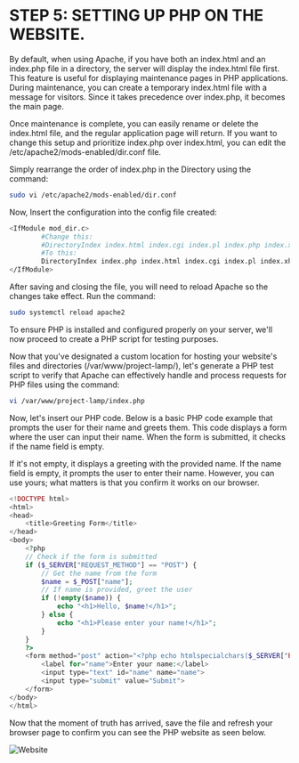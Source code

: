 # STEP 5: SETTING UP PHP ON THE WEBSITE.

By default, when using Apache, if you have both an index.html and an index.php file in a directory, the server will display the index.html file first. This feature is useful for displaying maintenance pages in PHP applications. During maintenance, you can create a temporary index.html file with a message for visitors. Since it takes precedence over index.php, it becomes the main page.

Once maintenance is complete, you can easily rename or delete the index.html file, and the regular application page will return. If you want to change this setup and prioritize index.php over index.html, you can edit the /etc/apache2/mods-enabled/dir.conf file. 

Simply rearrange the order of index.php in the Directory using the command:

```bash
sudo vi /etc/apache2/mods-enabled/dir.conf
```
Now, Insert the configuration into the config file created:
```bash
<IfModule mod_dir.c>
        #Change this:
        #DirectoryIndex index.html index.cgi index.pl index.php index.xhtml index.htm
        #To this:
        DirectoryIndex index.php index.html index.cgi index.pl index.xhtml index.htm
</IfModule>
```
After saving and closing the file, you will need to reload Apache so the changes take effect. Run the command:
```bash
sudo systemctl reload apache2
```
To ensure PHP is installed and configured properly on your server, we'll now proceed to create a PHP script for testing purposes.


Now that you've designated a custom location for hosting your website's files and directories (/var/www/project-lamp/), let's generate a PHP test script to verify that Apache can effectively handle and process requests for PHP files using the command:

```bash
vi /var/www/project-lamp/index.php
```

Now, let's insert our PHP code. Below is a basic PHP code example that prompts the user for their name and greets them. This code displays a form where the user can input their name. When the form is submitted, it checks if the name field is empty. 

If it's not empty, it displays a greeting with the provided name. If the name field is empty, it prompts the user to enter their name. However, you can use yours; what matters is that you confirm it works on our browser.
```php
<!DOCTYPE html>
<html>
<head>
    <title>Greeting Form</title>
</head>
<body>
    <?php
    // Check if the form is submitted
    if ($_SERVER["REQUEST_METHOD"] == "POST") {
        // Get the name from the form
        $name = $_POST["name"];
        // If name is provided, greet the user
        if (!empty($name)) {
            echo "<h1>Hello, $name!</h1>";
        } else {
            echo "<h1>Please enter your name!</h1>";
        }
    }
    ?>
    <form method="post" action="<?php echo htmlspecialchars($_SERVER["PHP_SELF"]);?>">
        <label for="name">Enter your name:</label>
        <input type="text" id="name" name="name">
        <input type="submit" value="Submit">
    </form>
</body>
</html>
```

Now that the moment of truth has arrived, save the file and refresh your browser page to confirm you can see the PHP website as seen below.

![Website](https://i.imgur.com/3AYDelh.png)

